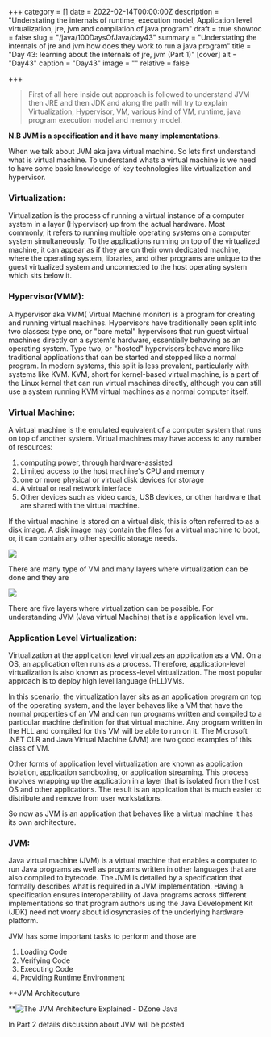 +++
category = []
date = 2022-02-14T00:00:00Z
description = "Understating the internals of runtime, execution model, Application level virtualization, jre, jvm and compilation of java program"
draft = true
showtoc = false
slug = "/java/100DaysOfJava/day43"
summary = "Understating the internals of jre and jvm how does they work to run a java program"
title = "Day 43: learning about the internals of jre, jvm (Part 1)"
[cover]
alt = "Day43"
caption = "Day43"
image = ""
relative = false

+++
> First of all here inside out approach is followed to understand JVM then JRE and then JDK and along the path will try to explain Virtualization, Hypervisor, VM, various kind of VM, runtime, java program execution model and memory model.

**N.B JVM is a specification and it have many implementations.**

When we talk about JVM aka java virtual machine. So lets first understand what is virtual machine. To understand whats a virtual machine is we need to have some basic knowledge of key technologies like virtualization and hypervisor.

### Virtualization:

Virtualization is the process of running a virtual instance of a computer system in a layer (Hypervisor) up from the actual hardware. Most commonly, it refers to running multiple operating systems on a computer system simultaneously. To the applications running on top of the virtualized machine, it can appear as if they are on their own dedicated machine, where the operating system, libraries, and other programs are unique to the guest virtualized system and unconnected to the host operating system which sits below it.

### Hypervisor(VMM):

A hypervisor aka VMM( Virtual Machine monitor) is a program for creating and running virtual machines. Hypervisors have traditionally been split into two classes: type one, or "bare metal" hypervisors that run guest virtual machines directly on a system's hardware, essentially behaving as an operating system. Type two, or "hosted" hypervisors behave more like traditional applications that can be started and stopped like a normal program. In modern systems, this split is less prevalent, particularly with systems like KVM. KVM, short for kernel-based virtual machine, is a part of the Linux kernel that can run virtual machines directly, although you can still use a system running KVM virtual machines as a normal computer itself.

### Virtual Machine:

A virtual machine is the emulated equivalent of a computer system that runs on top of another system. Virtual machines may have access to any number of resources:

1. computing power, through hardware-assisted
2. Limited access to the host machine's CPU and memory
3. one or more physical or virtual disk devices for storage
4. A virtual or real network interface
5. Other devices such as video cards, USB devices, or other hardware that are shared with the virtual machine.

If the virtual machine is stored on a virtual disk, this is often referred to as a disk image. A disk image may contain the files for a virtual machine to boot, or, it can contain any other specific storage needs.

![](https://img.brainkart.com/imagebk12/FTtnlOD.jpg)

There are many type of VM and many layers where virtualization can be done and they are

![](https://img.brainkart.com/imagebk12/oJDo3bd.jpg)

There are five layers where virtualization can be possible. For understanding JVM (Java virtual Machine) that is a application level vm.

### Application Level Virtualization:

Virtualization at the application level virtualizes an application as a VM. On a OS, an application often runs as a process. Therefore, application-level virtualization is also known as process-level virtualization. The most popular approach is to deploy high level language (HLL)VMs.

In this scenario, the virtualization layer sits as an application program on top of the operating system, and the layer behaves like a VM that have the normal properties of an VM and can run programs written and compiled to a particular machine definition for that virtual machine. Any program written in the HLL and compiled for this VM will be able to run on it. The Microsoft .NET CLR and Java Virtual Machine (JVM) are two good examples of this class of VM.

Other forms of application level virtualization are known as application isolation, application sandboxing, or application streaming. This process involves wrapping up the application in a layer that is isolated from the host OS and other applications. The result is an application that is much easier to distribute and remove from user workstations.

So now as JVM is an application that behaves like a virtual machine it has its own architecture.

### JVM:

Java virtual machine (JVM) is a virtual machine that enables a computer to run Java programs as well as programs written in other languages that are also compiled to bytecode. The JVM is detailed by a specification that formally describes what is required in a JVM implementation. Having a specification ensures interoperability of Java programs across different implementations so that program authors using the Java Development Kit (JDK) need not worry about idiosyncrasies of the underlying hardware platform.

JVM has some important tasks to perform and those are

1. Loading Code
2. Verifying Code
3. Executing Code
4. Providing Runtime Environment

**JVM Architecuture  
  
**![The JVM Architecture Explained - DZone Java](https://www.javainterviewpoint.com/java-virtual-machine-architecture-in-java/jvm-architecture/)

In Part 2 details discussion about JVM will be posted